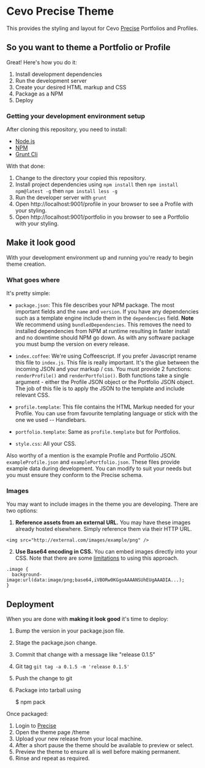 # Cevo Precise Theme

This provides the styling and layout for Cevo [Precise](http://precise.io) Portfolios and Profiles.

## So you want to theme a Portfolio or Profile

Great!  Here's how you do it:

1. Install development dependencies
3. Run the development server
4. Create your desired HTML markup and CSS
5. Package as a NPM
6. Deploy

### Getting your development environment setup

After cloning this repository, you need to install:

* [Node.js](http://nodejs.org/)
* [NPM](https://www.npmjs.com/)
* [Grunt Cli](http://gruntjs.com/getting-started#installing-the-cli)

With that done:

1. Change to the directory your copied this repository.
2. Install project dependencies using `npm install` then `npm install npm@latest -g` then `npm install less -g`
3. Run the developer server with `grunt`
4. Open http://localhost:9001/profile in your browser to see a Profile with your styling.
5. Open http://localhost:9001/portfolio in you browser to see a Portfolio with your styling.

## Make it look good

With your development environment up and running you're ready to begin theme creation.

### What goes where

It's pretty simple:

* `package.json`: This file describes your NPM package.  The most important fields
and the `name` and `version`. If you have any dependencies such as a template engine
include them in the `dependencies` field. **Note** We recommend using
``bundledDependencies``.  This removes the need to installed dependencies from
NPM at runtime resulting in faster install and no downtime should NPM go down.
As with any software package you must bump the version on every release.

* `index.coffee`: We're using Coffeescript. If you prefer Javascript rename
this file to `index.js`.  This file is really important.  It's the glue between
the incoming JSON and your markup / css.   You must provide 2 functions: `renderProfile()`
and `renderPortfolio()`.  Both functions take a single argument - either the
Profile JSON object or the Portfolio JSON object. The job of this file is to
apply the JSON to the template and include relevant CSS.

* `profile.template`: This file contains the HTML Markup needed for your Profile.  You
can use from favourite templating language or stick with the one we used -- Handlebars.

* `portfolio.template`: Same as `profile.template` but for Portfolios.

* `style.css`:  All your CSS.

Also worthy of a mention is the example Profile and Portfolio JSON. `exampleProfile.json`
and `examplePortfolio.json`.  These files provide example data during development. You
can modify to suit your needs but you must ensure they conform to the Precise
schema.

### Images

You may want to include images in the theme you are developing. There are two options:

1. **Reference assets from an external URL.** You may have these images already hosted elsewhere. Simply reference them via their HTTP URL.
```
<img src="http://external.com/images/example/png" />
```
2. **Use Base64 encoding in CSS.** You can embed images directly into your CSS. Note that there are some [limitations](http://css-tricks.com/data-uris/) to using this approach.
```
.image {
  background-image:url(data:image/png;base64,iVBORw0KGgoAAAANSUhEUgAAADIA...);
}
```

## Deployment

When you are done with **making it look good** it's time to deploy:

1. Bump the version in your package.json file.
2. Stage the package.json change.
3. Commit that change with a message like "release 0.1.5"
4. Git tag ```git tag -a 0.1.5 -m 'release 0.1.5'```
4. Push the change to git
5. Package into tarball using

    $ npm pack

Once packaged:

1. Login to [Precise](http://precise.io)
2. Open the theme page /theme
3. Upload your new release from your local machine.
4. After a short pause the theme should be available to preview or select.
5. Preview the theme to ensure all is well before making permanent.
6. Rinse and repeat as required.


